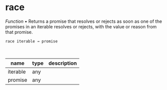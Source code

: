 # race

_Function_ &bull; Returns a promise that resolves or rejects as soon as one of the promises in an iterable resolves or rejects, with the value or reason from that promise.

<pre><code>race iterable &rarr; promise</code></pre>
<br>

| name | type | description |
|------|------|-------------|
|iterable|any||
|promise|any||



